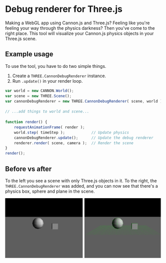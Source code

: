 # Debug renderer for Three.js

Making a WebGL app using Cannon.js and Three.js? Feeling like you're feeling your way through the physics darkness? Then you've come to the right place. This tool will visualize your Cannon.js physics objects in your Three.js scene.

## Example usage

To use the tool, you have to do two simple things.

1. Create a ```THREE.CannonDebugRenderer``` instance.
2. Run ```.update()``` in your render loop.

```js
var world = new CANNON.World();
var scene = new THREE.Scene();
var cannonDebugRenderer = new THREE.CannonDebugRenderer( scene, world );

// ...add things to world and scene...

function render() {
    requestAnimationFrame( render );
    world.step( timeStep );            // Update physics
    cannonDebugRenderer.update();      // Update the debug renderer
    renderer.render( scene, camera );  // Render the scene
}
render();
```

## Before vs after

To the left you see a scene with only Three.js objects in it. To the right, the ```THREE.CannonDebugRenderer``` was added, and you can now see that there's a physics box, sphere and plane in the scene.

![Before and after](before-after.png)
